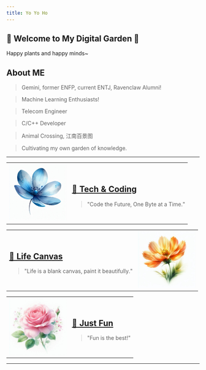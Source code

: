 ```yaml
---
title: Yo Yo Ho
---
```

## 🌟 Welcome to My Digital Garden 🌟
Happy plants and happy minds~

## About ME
   > Gemini, former ENFP, current ENTJ, Ravenclaw Alumni!

  > Machine Learning Enthusiasts!

  > Telecom Engineer

  > C/C++ Developer

  > Animal Crossing, 江南百景图

  > Cultivating my own garden of knowledge.


---

<!-- Tech & Coding Section with Image -->
<table>
<tr>
  <td>
    <img src="assets/images/478c44ef-b8bc-46dd-80d8-e13077cca1d3.jfif" alt="Tech Image" width="150">
  </td>
  <td>
    <h2><a href="{{ site.url }}/categories/tech/">📐 Tech & Coding</a></h2>
    <blockquote>"Code the Future, One Byte at a Time."</blockquote>
  </td>
</tr>
</table>

<!-- Life System Section with Image -->
<table>
<tr>
  <td>
    <h2><a href="{{ site.url }}/categories/life">🌱 Life Canvas</a></h2>
    <blockquote>"Life is a blank canvas, paint it beautifully."</blockquote>
  </td>
  <td>
    <img src="assets/images/a2fdbdbe-7127-4c1b-99f8-90f9075587cf.jfif" alt="Life System Image" width="150">
  </td>
</tr>
</table>

<!-- Just Fun Section with Image -->
<table>
<tr>
  <td>
    <img src="assets/images/df47d168-7b2a-4925-b276-8a49f84c1956.jfif" alt="Just Fun Image" width="150">
  </td>
  <td>
    <h2><a href="{{ site.url }}/categories/fun">🎉 Just Fun</a></h2>
    <blockquote>"Fun is the best!"</blockquote>
  </td>
</tr>
</table>

---